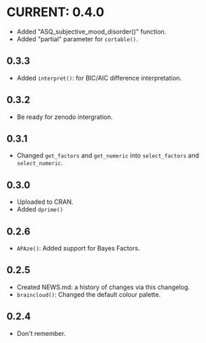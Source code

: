 # CURRENT: 0.4.0
- Added "ASQ_subjective_mood_disorder()" function.
- Added "partial" parameter for `cortable()`.

## 0.3.3
- Added `interpret()`: for BIC/AIC difference interpretation.

## 0.3.2
- Be ready for zenodo intergration.

## 0.3.1
- Changed `get_factors` and `get_numeric` into `select_factors` and `select_numeric`.

## 0.3.0
- Uploaded to CRAN.
- Added `dprime()`


## 0.2.6
- `APAze()`: Added support for Bayes Factors.

## 0.2.5
- Created NEWS.md: a history of changes via this changelog.
- `braincloud()`: Changed the default colour palette.

## 0.2.4

- Don't remember.
